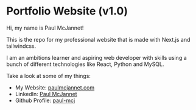 # Portfolio Website (v1.0)

Hi, my name is Paul McJannet!

This is the repo for my professional website that is made with Next.js and
tailwindcss.

I am an ambitions learner and aspiring web developer with skills using a bunch
of different technologies like React, Python and MySQL.

Take a look at some of my things:

-    My Website: [paulmcjannet.com](https://www.paulmcjannet.com/)
-    LinkedIn: [Paul McJannet](https://www.linkedin.com/in/paul-mcjannet/)
-    Github Profile: [paul-mcj](https://github.com/paul-mcj/)

